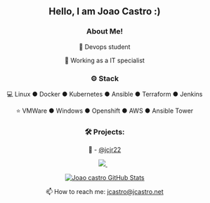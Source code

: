 
<div align="center">
<h2>Hello, I am Joao Castro :)</h2>

<h3>  About Me!</h3>

  🙋 Devops student
  
  💼 Working as a IT specialist 

<h3>⚙️ Stack</h3>

  💻 Linux ● Docker ● Kubernetes ● Ansible ● Terraform ● Jenkins
  
  ⭐ VMWare ● Windows ● Openshift ● AWS ● Ansible Tower

<h3>🛠️ Projects:</h3>

  🐧 - [@jcjr22](https://jcastro.net/)
    <p align='center'>
  

  <a href="https://www.linkedin.com/in/joaocsjr/">
    <img src="https://img.shields.io/badge/linkedin-%230077B5.svg?&style=for-the-badge&logo=linkedin&logoColor=white" />
  </a>&nbsp;&nbsp;

</p>


[![Joao castro GitHub Stats](https://github-readme-stats.vercel.app/api?username=joaocsjr&show_icons=true)](https://github.com/joaocsjr)

<p align='center'>
  📫 How to reach me: <a href='mailto:jcastro@jcastro.net'>jcastro@jcastro.net</a>
</p>

